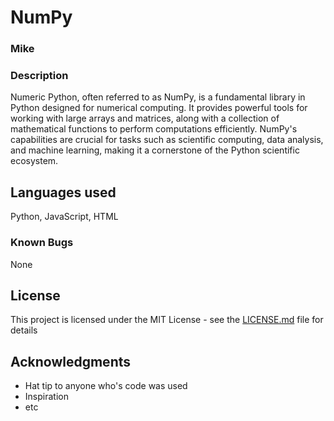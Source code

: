 # NumPy

### Mike

### Description

Numeric Python, often referred to as NumPy, is a fundamental library in Python designed for numerical computing. It provides powerful tools for working with large arrays and matrices, along with a collection of mathematical functions to perform computations efficiently. NumPy's capabilities are crucial for tasks such as scientific computing, data analysis, and machine learning, making it a cornerstone of the Python scientific ecosystem.

## Languages used

Python, JavaScript, HTML

### Known Bugs

None

## License

This project is licensed under the MIT License - see the [LICENSE.md](LICENSE.md) file for details

## Acknowledgments

* Hat tip to anyone who's code was used
* Inspiration
* etc
